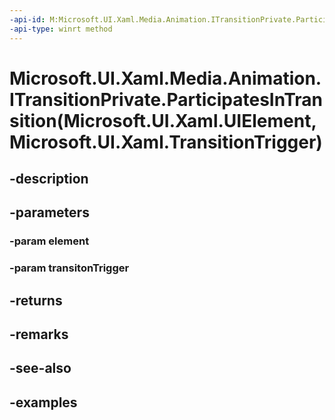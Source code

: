 ```yaml
---
-api-id: M:Microsoft.UI.Xaml.Media.Animation.ITransitionPrivate.ParticipatesInTransition(Microsoft.UI.Xaml.UIElement,Microsoft.UI.Xaml.TransitionTrigger)
-api-type: winrt method
---
```


# Microsoft.UI.Xaml.Media.Animation.ITransitionPrivate.ParticipatesInTransition(Microsoft.UI.Xaml.UIElement,Microsoft.UI.Xaml.TransitionTrigger)

<!--
public bool ParticipatesInTransition (Microsoft.UI.Xaml.UIElement element, Microsoft.UI.Xaml.TransitionTrigger transitonTrigger);
-->


## -description

## -parameters

### -param element

### -param transitonTrigger

## -returns

## -remarks

## -see-also

## -examples


